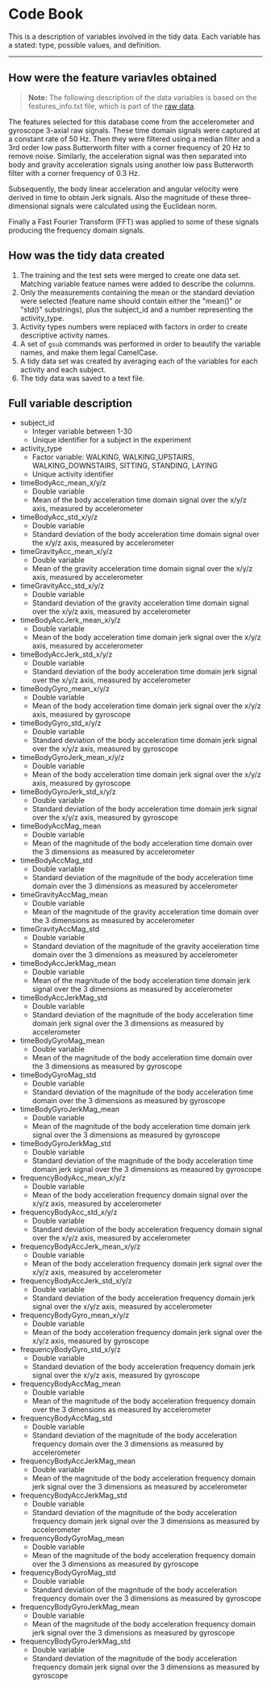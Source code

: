 **Code Book**
============================
This is a description of variables involved in the tidy data. Each variable has a stated: type, possible values, and definition.

----------

How were the feature variavles obtained
------------
> **Note:**
> The following description of the data variables is based on the features_info.txt file, which is part of the [raw data](https://d396qusza40orc.cloudfront.net/getdata/projectfiles/UCI%20HAR%20Dataset.zip).

The features selected for this database come from the accelerometer and gyroscope 3-axial raw signals. These time domain signals were captured at a constant rate of 50 Hz. Then they were filtered using a median filter and a 3rd order low pass Butterworth filter with a corner frequency of 20 Hz to remove noise. Similarly, the acceleration signal was then separated into body and gravity acceleration signals using another low pass Butterworth filter with a corner frequency of 0.3 Hz. 

Subsequently, the body linear acceleration and angular velocity were derived in time to obtain Jerk signals. Also the magnitude of these three-dimensional signals were calculated using the Euclidean norm. 

Finally a Fast Fourier Transform (FFT) was applied to some of these signals producing the frequency domain signals. 

How was the tidy data created
------------
 1. The training and the test sets were merged to create one data set. Matching variable feature names were added to describe the columns.
 2. Only the measurements containing the mean or the standard deviation were selected (feature name should contain either the "mean()" or "std()" substrings), plus the subject\_id and a number representing the activity\_type. 
 3. Activity types numbers were replaced with factors in order to create descriptive activity names.
 4. A set of `gsub` commands was performed in order to beautify the variable names, and make them legal CamelCase.
 5. A tidy data set was created by averaging each of the variables for each activity and each subject.
 6. The tidy data was saved to a text file.

Full variable description
------------
 - subject_id
	 - Integer variable between 1-30
	 - Unique identifier for a subject in the experiment 
 - activity_type
	 - Factor variable: WALKING, WALKING\_UPSTAIRS, WALKING\_DOWNSTAIRS, SITTING, STANDING, LAYING
	 - Unique activity identifier
 - timeBodyAcc\_mean_x/y/z
	 - Double variable
	 - Mean of the body acceleration time domain signal over the x/y/z axis, measured by accelerometer
 - timeBodyAcc\_std_x/y/z
	 - Double variable
	 - Standard deviation of the body acceleration time domain signal over the x/y/z axis, measured by accelerometer
 - timeGravityAcc\_mean_x/y/z
	 - Double variable
	 - Mean of the gravity acceleration time domain signal over the x/y/z axis, measured by accelerometer
 - timeGravityAcc\_std_x/y/z
	 - Double variable
	 - Standard deviation of the gravity acceleration time domain signal over the x/y/z axis, measured by accelerometer
 - timeBodyAccJerk\_mean_x/y/z
	 - Double variable
	 - Mean of the body acceleration time domain jerk signal over the x/y/z axis, measured by accelerometer
 - timeBodyAccJerk\_std_x/y/z
	 - Double variable
	 - Standard deviation of the body acceleration time domain jerk signal over the x/y/z axis, measured by accelerometer
 - timeBodyGyro\_mean_x/y/z
	 - Double variable
	 - Mean of the body acceleration time domain jerk signal over the x/y/z axis, measured by gyroscope
 - timeBodyGyro\_std_x/y/z
	 - Double variable
	 - Standard deviation of the body acceleration time domain jerk signal over the x/y/z axis, measured by gyroscope
 - timeBodyGyroJerk\_mean_x/y/z
	 - Double variable
	 - Mean of the body acceleration time domain jerk signal over the x/y/z axis, measured by gyroscope 
 - timeBodyGyroJerk\_std_x/y/z
	 - Double variable
	 - Standard deviation of the body acceleration time domain jerk signal over the x/y/z axis, measured by gyroscope 
 - timeBodyAccMag_mean
	 - Double variable
	 - Mean of the magnitude of the body acceleration time domain over the 3 dimensions  as measured by accelerometer
 - timeBodyAccMag_std
	 - Double variable
	 - Standard deviation of the magnitude of the body acceleration time domain over the 3 dimensions as measured by accelerometer
 - timeGravityAccMag_mean
	 - Double variable
	 - Mean of the magnitude of the gravity acceleration time domain over the 3 dimensions as measured by accelerometer
 - timeGravityAccMag_std
	 - Double variable
	 - Standard deviation of the magnitude of the gravity acceleration time domain over the 3 dimensions as measured by accelerometer
 - timeBodyAccJerkMag_mean
	 - Double variable
	 - Mean of the magnitude of the body acceleration time domain jerk signal over the 3 dimensions as measured by accelerometer
 - timeBodyAccJerkMag_std
	 - Double variable
	 - Standard deviation of the magnitude of the body acceleration time domain jerk signal over the 3 dimensions as measured by accelerometer
 - timeBodyGyroMag_mean
	 - Double variable
	 - Mean of the magnitude of the body acceleration time domain over the 3 dimensions  as measured by gyroscope
 - timeBodyGyroMag_std
 	 - Double variable
	 - Standard deviation of the magnitude of the body acceleration time domain over the 3 dimensions  as measured by gyroscope 
 - timeBodyGyroJerkMag_mean
	 - Double variable
	 - Mean of the magnitude of the body acceleration time domain jerk signal over the 3 dimensions as measured by gyroscope
 - timeBodyGyroJerkMag_std
 	 - Double variable
	 - Standard deviation of the magnitude of the body acceleration time domain jerk signal over the 3 dimensions as measured by gyroscope
 - frequencyBodyAcc\_mean_x/y/z
	 - Double variable
	 - Mean of the body acceleration frequency domain signal over the x/y/z axis, measured by accelerometer
 - frequencyBodyAcc\_std_x/y/z
	 - Double variable
	 - Standard deviation of the body acceleration frequency domain signal over the x/y/z axis, measured by accelerometer
 - frequencyBodyAccJerk\_mean_x/y/z
 	 - Double variable
	 - Mean of the body acceleration frequency domain jerk signal over the x/y/z axis, measured by accelerometer
 - frequencyBodyAccJerk\_std_x/y/z
 	 - Double variable
	 - Standard deviation of the body acceleration frequency domain jerk signal over the x/y/z axis, measured by accelerometer
 - frequencyBodyGyro\_mean_x/y/z
	 - Double variable
	 - Mean of the body acceleration frequency domain jerk signal over the x/y/z axis, measured by gyroscope
 - frequencyBodyGyro\_std_x/y/z
 	 - Double variable
	 - Standard deviation of the body acceleration frequency domain jerk signal over the x/y/z axis, measured by gyroscope
 - frequencyBodyAccMag_mean
	 - Double variable
	 - Mean of the magnitude of the body acceleration frequency domain over the 3 dimensions  as measured by accelerometer
 - frequencyBodyAccMag_std
	 - Double variable
	 - Standard deviation of the magnitude of the body acceleration frequency domain over the 3 dimensions  as measured by accelerometer
 - frequencyBodyAccJerkMag_mean
	 - Double variable
	 - Mean of the magnitude of the body acceleration frequency domain jerk signal over the 3 dimensions as measured by accelerometer
 - frequencyBodyAccJerkMag_std
	 - Double variable
	 - Standard deviation of the magnitude of the body acceleration frequency domain jerk signal over the 3 dimensions as measured by accelerometer
 - frequencyBodyGyroMag_mean
	 - Double variable
	 - Mean of the magnitude of the body acceleration frequency domain over the 3 dimensions  as measured by gyroscope
 - frequencyBodyGyroMag_std
	 - Double variable
	 - Standard deviation of the magnitude of the body acceleration frequency domain over the 3 dimensions  as measured by gyroscope
 - frequencyBodyGyroJerkMag_mean
	 - Double variable
	 - Mean of the magnitude of the body acceleration frequency domain jerk signal over the 3 dimensions as measured by gyroscope
 - frequencyBodyGyroJerkMag_std
 	 - Double variable
	 - Standard deviation of the magnitude of the body acceleration frequency domain jerk signal over the 3 dimensions as measured by gyroscope
